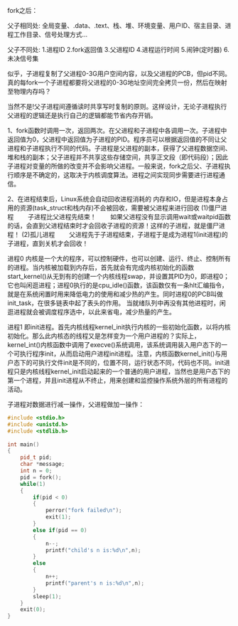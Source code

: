 fork之后：

父子相同处: 全局变量、.data、.text、栈、堆、环境变量、用户ID、宿主目录、进程工作目录、信号处理方式...

父子不同处: 1.进程ID   2.fork返回值   3.父进程ID    4.进程运行时间    5.闹钟(定时器)   6.未决信号集

似乎，子进程复制了父进程0-3G用户空间内容，以及父进程的PCB，但pid不同。真的每fork一个子进程都要将父进程的0-3G地址空间完全拷贝一份，然后在映射至物理内存吗？

当然不是!父子进程间遵循读时共享写时复制的原则。这样设计，无论子进程执行父进程的逻辑还是执行自己的逻辑都能节省内存开销。

1、fork函数时调用一次，返回两次。在父进程和子进程中各调用一次。子进程中返回值为0，父进程中返回值为子进程的PID。程序员可以根据返回值的不同让父进程和子进程执行不同的代码。子进程是父进程的副本，获得了父进程数据空间、堆和栈的副本；父子进程并不共享这些存储空间，共享正文段（即代码段）；因此子进程对变量的所做的改变并不会影响父进程。一般来说，fork之后父、子进程执行顺序是不确定的，这取决于内核调度算法。进程之间实现同步需要进行进程通信。

2、在进程结束后，Linux系统会自动回收进程消耗的 内存和IO，但是进程本身占用的资源(task_struct和栈内存)不会被回收，需要被父进程来进行回收
(1)僵尸进程
　　子进程比父进程先结束！
　　如果父进程没有显示调用wait或waitpid函数的话，会直到父进程结束时才会回收子进程的资源！这样的子进程，就是僵尸进程！
(2)孤儿进程
　　父进程先于子进程结束，子进程于是成为进程1(init进程)的子进程，直到关机才会回收！

进程0
内核是一个大的程序，可以控制硬件，也可以创建、运行、终止、控制所有的进程。当内核被加载到内存后，首先就会有完成内核初始化的函数start_kernel()从无到有的创建一个内核线程swap，并设置其PID为0，即进程0；它也叫闲逛进程；进程0执行的是cpu_idle()函数，该函数仅有一条hlt汇编指令，就是在系统闲置时用来降低电力的使用和减少热的产生。同时进程0的PCB叫做init_task，在很多链表中起了表头的作用。
当就绪队列中再没有其他进程时，闲逛进程就会被调度程序选中，以此来省电，减少热量的产生。

进程1
即init进程。首先内核线程kernel_init执行内核的一些初始化函数，以将内核初始化。那么此内核态的线程又是怎样变为一个用户进程的？实际上，kernel_int()内核函数中调用了execve()系统调用，该系统调用装入用户态下的一个可执行程序init，从而启动用户进程init进程。注意，内核函数kernel_init()与用户态下的可执行文件init是不同的，位置不同，运行状态不同，代码也不同。init进程只是内核线程kernel_init启动起来的一个普通的用户进程，当然也是用户态下的第一个进程，并且init进程从不终止，用来创建和监控操作系统外层的所有进程的活动。


子进程对数据进行减一操作，父进程做加一操作：
```cpp
#include <stdio.h>
#include <unistd.h>
#include <stdlib.h>
 
int main()
{
    pid_t pid;
    char *message;
    int n = 0;
    pid = fork();
    while(1)
    {
        if(pid < 0)
        {
            perror("fork failed\n");
            exit(1);
        }
        else if(pid == 0)
        {
            n--;
            printf("child's n is:%d\n",n);
        }
        else
        {
            n++;
            printf("parent's n is:%d\n",n);
        }
        sleep(1);
    }
    exit(0);
}
```